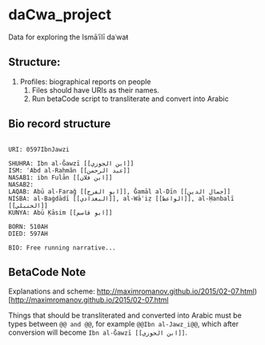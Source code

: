 # daCwa_project

Data for exploring the Ismāʿīlī daʿwaŧ 

## Structure:

1. Profiles: biographical reports on people
	1. Files should have URIs as their names.
	2. Run betaCode script to transliterate and convert into Arabic


## Bio record structure

```

URI: 0597IbnJawzi

SHUHRA: Ibn al-Ǧawzī [[ابن الجوزي]]
ISM: ʿAbd al-Raḥmãn [[عبد الرحمن]]
NASAB1: ibn Fulān [[ابن فلان]]
NASAB2:
LAQAB: Abū al-Faraǧ [[ابو الفرج]], Ǧamāl al-Dīn [[جمال الدين]]
NISBA: al-Baġdādī [[البغدادي]], al-Wāʿiẓ [[الواعظ]], al-Ḥanbalī [[الحنبلي]]
KUNYA: Abū Ḳāsim [[ابو قاسم]] 

BORN: 510AH
DIED: 597AH

BIO: Free running narrative... 

```

## BetaCode Note

Explanations and scheme: http://maximromanov.github.io/2015/02-07.html)[http://maximromanov.github.io/2015/02-07.html

Things that should be transliterated and converted into Arabic must be types between `@@ and @@`, for example `@@Ibn al-Jawz_i@@`, which after conversion will become `Ibn al-Ǧawzī [[ابن الجوزي]]`.
